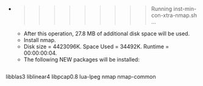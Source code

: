 * >>>>>>>>> Running inst-min-con-xtra-nmap.sh ...
  * After this operation, 27.8 MB of additional disk space will be used.
  * Install nmap.
  * Disk size = 4423096K. Space Used = 34492K. Runtime = 00:00:00:04.
  * The following NEW packages will be installed:
  ```bash
libblas3 liblinear4 libpcap0.8 lua-lpeg nmap
nmap-common
  ```
